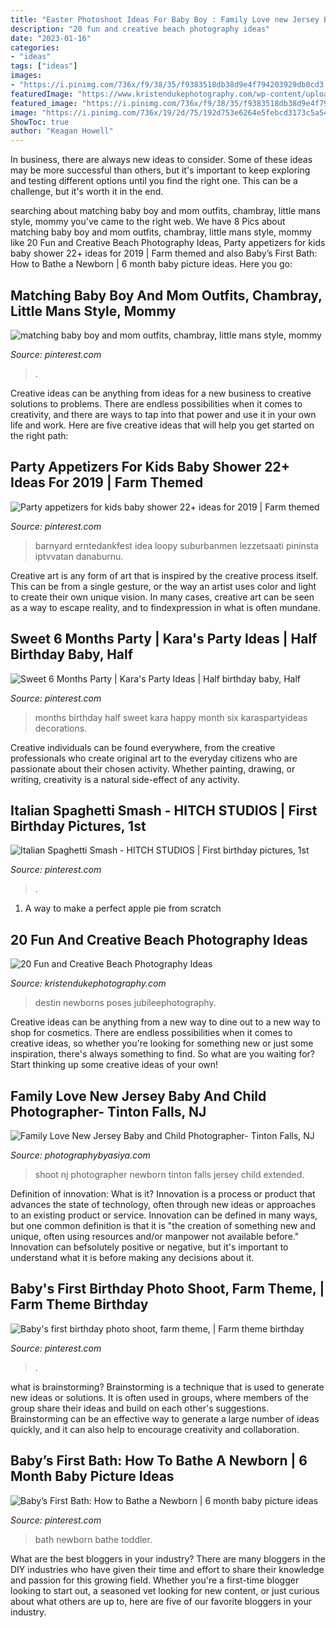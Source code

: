```yaml
---
title: "Easter Photoshoot Ideas For Baby Boy : Family Love new Jersey Baby And Child Photographer- Tinton Falls, Nj"
description: "20 fun and creative beach photography ideas"
date: "2023-01-16"
categories:
- "ideas"
tags: ["ideas"]
images:
- "https://i.pinimg.com/736x/f9/38/35/f9383518db38d9e4f794203929db0cd3.jpg"
featuredImage: "https://www.kristendukephotography.com/wp-content/uploads/2015/03/newborn.jpg"
featured_image: "https://i.pinimg.com/736x/f9/38/35/f9383518db38d9e4f794203929db0cd3.jpg"
image: "https://i.pinimg.com/736x/19/2d/75/192d753e6264e5febcd3173c5a540cf7--birthday-photo-shoots-first-birthday-photos.jpg"
ShowToc: true
author: "Keagan Howell"
---
```



In business, there are always new ideas to consider. Some of these ideas may be more successful than others, but it's important to keep exploring and testing different options until you find the right one. This can be a challenge, but it's worth it in the end.

	

		
searching about matching baby boy and mom outfits, chambray, little mans style, mommy you've came to the right web. We have 8 Pics about matching baby boy and mom outfits, chambray, little mans style, mommy like 20 Fun and Creative Beach Photography Ideas, Party appetizers for kids baby shower 22+ ideas for 2019 | Farm themed and also Baby’s First Bath: How to Bathe a Newborn | 6 month baby picture ideas. Here you go:
		
    
## Matching Baby Boy And Mom Outfits, Chambray, Little Mans Style, Mommy

<img loading=lazy src="https://i.pinimg.com/736x/c8/ad/6b/c8ad6b4d97a9fc149a093174145ba1b6.jpg" onerror="this.onerror=null;this.src='https://tse1.mm.bing.net/th?id=OIP.1E2gLXXbyUD3hvl3kRc8WQHaJ4&amp;pid=15.1';" alt="matching baby boy and mom outfits, chambray, little mans style, mommy">

_Source: pinterest.com_

>. 

	

Creative ideas can be anything from ideas for a new business to creative solutions to problems. There are endless possibilities when it comes to creativity, and there are ways to tap into that power and use it in your own life and work. Here are five creative ideas that will help you get started on the right path: 

    
## Party Appetizers For Kids Baby Shower 22+ Ideas For 2019 | Farm Themed

<img loading=lazy src="https://i.pinimg.com/736x/f8/a8/95/f8a895eb64525edcb89ca877d17b6f91.jpg" onerror="this.onerror=null;this.src='https://tse4.mm.bing.net/th?id=OIP.59C-3BH-wTi_RQp3KgrmBgAAAA&amp;pid=15.1';" alt="Party appetizers for kids baby shower 22+ ideas for 2019 | Farm themed">

_Source: pinterest.com_

>barnyard erntedankfest idea loopy suburbanmen lezzetsaati pininsta iptvvatan danaburnu. 

	

Creative art is any form of art that is inspired by the creative process itself. This can be from a single gesture, or the way an artist uses color and light to create their own unique vision. In many cases, creative art can be seen as a way to escape reality, and to findexpression in what is often mundane.

    
## Sweet 6 Months Party | Kara&#039;s Party Ideas | Half Birthday Baby, Half

<img loading=lazy src="https://i.pinimg.com/736x/69/c1/41/69c1413950abec4f4d0c63cb4d52a26d.jpg" onerror="this.onerror=null;this.src='https://tse2.mm.bing.net/th?id=OIP.LyUyI9RbERwiRgps2As9MwHaLP&amp;pid=15.1';" alt="Sweet 6 Months Party | Kara&#039;s Party Ideas | Half birthday baby, Half">

_Source: pinterest.com_

>months birthday half sweet kara happy month six karaspartyideas decorations. 

	

Creative individuals can be found everywhere, from the creative professionals who create original art to the everyday citizens who are passionate about their chosen activity. Whether painting, drawing, or writing, creativity is a natural side-effect of any activity.

    
## Italian Spaghetti Smash - HITCH STUDIOS | First Birthday Pictures, 1st

<img loading=lazy src="https://i.pinimg.com/736x/f9/38/35/f9383518db38d9e4f794203929db0cd3.jpg" onerror="this.onerror=null;this.src='https://tse2.mm.bing.net/th?id=OIP.lCw4fgy98TLeTAYk_2TH7gHaE8&amp;pid=15.1';" alt="Italian Spaghetti Smash - HITCH STUDIOS | First birthday pictures, 1st">

_Source: pinterest.com_

>. 

	

1. A way to make a perfect apple pie from scratch 

    
## 20 Fun And Creative Beach Photography Ideas

<img loading=lazy src="https://www.kristendukephotography.com/wp-content/uploads/2015/03/newborn.jpg" onerror="this.onerror=null;this.src='https://tse1.mm.bing.net/th?id=OIP.npjMxN3zpoKZ4aiG9Lq7ogHaLI&amp;pid=15.1';" alt="20 Fun and Creative Beach Photography Ideas">

_Source: kristendukephotography.com_

>destin newborns poses jubileephotography. 

	

Creative ideas can be anything from a new way to dine out to a new way to shop for cosmetics. There are endless possibilities when it comes to creative ideas, so whether you're looking for something new or just some inspiration, there's always something to find. So what are you waiting for? Start thinking up some creative ideas of your own!

    
## Family Love New Jersey Baby And Child Photographer- Tinton Falls, NJ

<img loading=lazy src="http://photographybyasiya.com/blog/wp-content/uploads/2012/07/Extended-Family-Photo-Shoot-NJ-004.jpg" onerror="this.onerror=null;this.src='https://tse2.mm.bing.net/th?id=OIP.99DWMOzsRQ097tRYD0DGQQHaLI&amp;pid=15.1';" alt="Family Love New Jersey Baby and Child Photographer- Tinton Falls, NJ">

_Source: photographybyasiya.com_

>shoot nj photographer newborn tinton falls jersey child extended. 

	

Definition of innovation: What is it?
Innovation is a process or product that advances the state of technology, often through new ideas or approaches to an existing product or service. Innovation can be defined in many ways, but one common definition is that it is "the creation of something new and unique, often using resources and/or manpower not available before." 
Innovation can befsolutely positive or negative, but it's important to understand what it is before making any decisions about it.

    
## Baby&#039;s First Birthday Photo Shoot, Farm Theme, | Farm Theme Birthday

<img loading=lazy src="https://i.pinimg.com/736x/19/2d/75/192d753e6264e5febcd3173c5a540cf7--birthday-photo-shoots-first-birthday-photos.jpg" onerror="this.onerror=null;this.src='https://tse4.mm.bing.net/th?id=OIP.lb59Jwce5u0MgQwM-S-TsgHaLI&amp;pid=15.1';" alt="Baby&#039;s first birthday photo shoot, farm theme, | Farm theme birthday">

_Source: pinterest.com_

>. 

	

what is brainstorming?
Brainstorming is a technique that is used to generate new ideas or solutions. It is often used in groups, where members of the group share their ideas and build on each other's suggestions. Brainstorming can be an effective way to generate a large number of ideas quickly, and it can also help to encourage creativity and collaboration.

    
## Baby’s First Bath: How To Bathe A Newborn | 6 Month Baby Picture Ideas

<img loading=lazy src="https://i.pinimg.com/736x/ad/40/64/ad4064ba7aeb51ec10de9f1c70a19f59.jpg" onerror="this.onerror=null;this.src='https://tse4.mm.bing.net/th?id=OIP.ae1xqX5F_0ad5h9I4zUWTgD6D6&amp;pid=15.1';" alt="Baby’s First Bath: How to Bathe a Newborn | 6 month baby picture ideas">

_Source: pinterest.com_

>bath newborn bathe toddler. 

	

What are the best bloggers in your industry?
There are many bloggers in the DIY industries who have given their time and effort to share their knowledge and passion for this growing field. Whether you're a first-time blogger looking to start out, a seasoned vet looking for new content, or just curious about what others are up to, here are five of our favorite bloggers in your industry.

